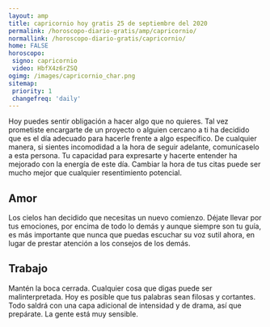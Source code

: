 ```yaml
---
layout: amp
title: capricornio hoy gratis 25 de septiembre del 2020 
permalink: /horoscopo-diario-gratis/amp/capricornio/
normallink: /horoscopo-diario-gratis/capricornio/
home: FALSE
horoscopo:
 signo: capricornio
 video: HbfX4z6rZSQ
ogimg: /images/capricornio_char.png
sitemap:
 priority: 1
 changefreq: 'daily'
---
```



Hoy puedes sentir obligación a hacer algo que no quieres. Tal vez prometiste encargarte de un proyecto o alguien cercano a ti ha decidido que es el día adecuado para hacerle frente a algo específico. De cualquier manera, si sientes incomodidad a la hora de seguir adelante, comunícaselo a esta persona. Tu capacidad para expresarte y hacerte entender ha mejorado con la energía de este día. Cambiar la hora de tus citas puede ser mucho mejor que cualquier resentimiento potencial.

## Amor

Los cielos han decidido que necesitas un nuevo comienzo. Déjate llevar por tus emociones, por encima de todo lo demás y aunque siempre son tu guía, es más importante que nunca que puedas escuchar su voz sutil ahora, en lugar de prestar atención a los consejos de los demás.

## Trabajo

Mantén la boca cerrada. Cualquier cosa que digas puede ser malinterpretada. Hoy es posible que tus palabras sean filosas y cortantes. Todo saldrá con una capa adicional de intensidad y de drama, así que prepárate. La gente está muy sensible.